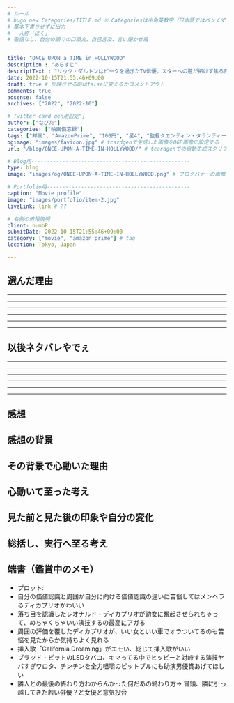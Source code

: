 ```yaml
---
# ルール
# hugo new Categories/TITLE.md ※ Categoriesは半角英数字（日本語ではパンくずリストが機能しない
# 基本下書きせずに出力
# 一人称「ぼく」
# 敬語なし、自分の頭での口頭文、自己言及、言い聞かせ風


title: "ONCE UPON a TIME in HOLLYWOOD"
description : "あらすじ"
descriptText : "リック・ダルトンはピークを過ぎたTV俳優。スターへの道が拓けず焦る日々が続いていた。そんな彼を支えるクリフ・ブースは彼に雇われた付き人でスタントマン、親友でもある。エンタテインメント業界に精神をすり減らし情緒不安定なリックとは対照的に、いつも自分らしさを失わないクリフ。そんなある日、リックの隣に時代の寵児ロマン・ポランスキー監督と女優シャロン・テート夫妻が越してくる。自分たちとは対照的な二人の輝きに触れたリックは、俳優としての光明を求めイタリアでマカロニ・ウエスタン映画に出演する決意をするが。"
date: 2022-10-15T21:55:46+09:00
draft: true # 反映させる時はfalseに変えるかコメントアウト
comments: true
adsense: false
archives: ["2022", "2022-10"]

# Twitter card gen用設定"]
author: ["なぴた"]
categories: ["映画備忘録"]
tags: ["邦画", "AmazonPrime", "100円", "星4", "監督クエンティン・タランティーノ", "レオナルド・ディカプリオ", "ブラッド・ピット"] # tag
ogimage: "images/favicon.jpg" # tcardgenで生成した画像をOGP画像に設定する
url: "/blog/ONCE-UPON-A-TIME-IN-HOLLYWOOD/" # tcardgenでの自動生成スクリプト用のパスを設定

# Blog用---------------------------------------------------
type: blog
image: "images/og/ONCE-UPON-A-TIME-IN-HOLLYWOOD.png" # ブログバナーの画像

# Portfolio用----------------------------------------------
caption: "Movie profile"
image: "images/portfolio/item-2.jpg"
liveLink: link # ??

# 右側の情報説明
client: numbP
submitDate: 2022-10-15T21:55:46+09:00
category: ["movie", "amazon prime"] # tag
location: Tokyo, Japan

---
```


## 選んだ理由



-------------------------
-------------------------
-------------------------
-------------------------
-------------------------
-------------------------
## 以後ネタバレやでぇ
-------------------------
-------------------------
-------------------------
-------------------------
-------------------------
-------------------------

## 感想



## 感想の背景



## その背景で心動いた理由



## 心動いて至った考え



## 見た前と見た後の印象や自分の変化



## 総括し、実行へ至る考え


## 端書（鑑賞中のメモ）
- プロット: 
- 自分の価値認識と周囲が自分に向ける価値認識の違いに苦悩してはメンヘラるディカプリオかわいい
- 落ち目を認識したレオナルド・ディカプリオが幼女に奮起させられちゃって、めちゃくちゃいい演技するの最高にアガる
- 周囲の評価を覆したディカプリオが、いい女といい車でオラついてるのも苦悩を見たからか気持ちよく見れる
- 挿入歌「California Dreaming」がエモい、総じて挿入歌がいい
- ブラッド・ピットのLSDタバコ、キマってる中でヒッピーと対峙する演技ヤバすぎワロタ、チンチンを全力咀嚼のピットブルにも助演男優賞あげてほしい
- 隣人との最後の終わり方わからんかった何だあの終わり方→ 冒頭、隣に引っ越してきた若い俳優？と女優と意気投合